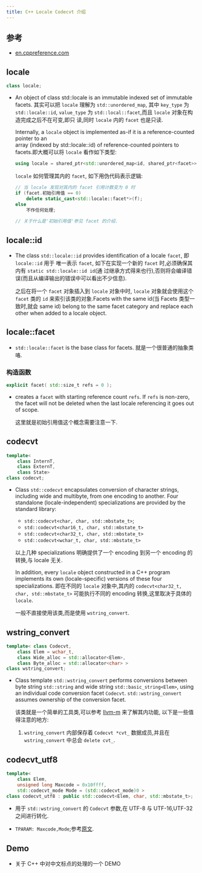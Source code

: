 ```yaml
---
title: C++ Locale Codecvt 介绍
---
```



## 参考 

*   [en.cppreference.com][1]

## locale

```cpp
class locale;
```

*   An object of class std::locale is an immutable indexed set of immutable facets.
    其实可以把 `locale` 理解为 `std::unordered_map`, 其中 `key_type` 为 `std::locale::id`, 
    `value_type` 为 `std::local::facet`,而且 `locale` 对象在构造完成之后不在可变,即只
    读,同时 `locale` 内的 `facet` 也是只读.

    Internally, a `locale` object is implemented as-if it is a reference-counted pointer to an  
    array (indexed by std::locale::id) of reference-counted pointers to facets.即大概可以将
    `locale` 看作如下类型:

    ```cpp
    using locale = shared_ptr<std::unordered_map<id, shared_ptr<facet>>;
    ```

    `locale` 如何管理其内的 `facet`, 如下用伪代码表示逻辑:
    
    ```cpp
    // 当 locale 发现对其内的 facet 引用计数变为 0 时
    if (facet.初始引用值 == 0)
        delete static_cast<std::locale::facet*>(f);
    else
        不作任何处理;
        
    // 关于什么是'初始引用值'参见 facet 的介绍.
    ```

## locale::id

*   The class `std::locale::id` provides identification of a locale `facet`, 即 `locale::id` 用于
    唯一表示 `facet`, 如下在实现一个新的 `facet` 时,必须确保其内有 `static std::locale::id id`(通
    过继承方式得来也行),否则将会编译错误(而且从编译输出的错误中可以看出不少信息).

    之后在将一个 `facet` 对象插入到 `locale` 对象中时, `locale` 对象就会使用这个 `facet` 类的 `id`
    来索引该类的对象.Facets with the same id(当 Facets 类型一致时,就会 same id) belong to the same 
    facet category and replace each other when added to a locale object. 

## locale::facet

*   `std::locale::facet` is the base class for facets. 就是一个很普通的抽象类咯.

### 构造函数

```cpp
explicit facet( std::size_t refs = 0 );
```

*   creates a `facet` with starting reference count `refs`. If `refs` is non-zero, the facet will not be 
    deleted when the last locale referencing it goes out of scope.

    这里就是初始引用值这个概念需要注意一下.
    
## codecvt

```cpp
template< 
    class InternT, 
    class ExternT, 
    class State> 
class codecvt;
```

*   Class `std::codecvt` encapsulates conversion of character strings, including wide and multibyte, 
    from one encoding to another. Four standalone (locale-independent) specializations are provided 
    by the standard library:

    -   `std::codecvt<char, char, std::mbstate_t>`;
    -   `std::codecvt<char16_t, char, std::mbstate_t>`
    -   `std::codecvt<char32_t, char, std::mbstate_t>`
    -   `std::codecvt<wchar_t, char, std::mbstate_t>`
    
    以上几种 specializations 明确提供了一个 encoding 到另一个 encoding 的转换,与 locale 无关.
    
    In addition, every `locale` object constructed in a C++ program implements its own (locale-specific) 
    versions of these four specializations. 即在不同的 `locale` 对象中,其内的 `codecvt<char32_t, char, std::mbstate_t>`
    可能执行不同的 encoding 转换,这里取决于具体的 `locale`.
    
    一般不直接使用该类,而是使用 `wstring_convert`.
    
## wstring_convert

```cpp
template< class Codecvt,
    class Elem = wchar_t,
    class Wide_alloc = std::allocator<Elem>,
    class Byte_alloc = std::allocator<char> >
class wstring_convert;
```

*   Class template `std::wstring_convert` performs conversions between byte string `std::string` and wide string 
    `std::basic_string<Elem>`, using an individual code conversion facet `Codecvt`. `std::wstring_convert` assumes 
    ownership of the conversion facet.

    该类就是一个简单的工具类,可以参考 [llvm-m][0] 来了解其内功能, 以下是一些值得注意的地方:
    
    1.  `wstring_convert` 内部保存着 `Codecvt *cvt_` 数据成员,并且在 `wstring_convert` 中总会 `delete cvt_`.


## codecvt_utf8

```cpp
template< 
    class Elem,
    unsigned long Maxcode = 0x10ffff,
    std::codecvt_mode Mode = (std::codecvt_mode)0 > 
class codecvt_utf8 : public std::codecvt<Elem, char, std::mbstate_t>;
```

*   用于 `std::wstring_convert` 的 `Codecvt` 参数,在 UTF-8 与 UTF-16,UTF-32 之间进行转化.

*   `TPARAM: Maxcode,Mode`;参考[原文][1].

## Demo

*   关于 C++ 中对中文标点的处理的一个 DEMO

<script src="https://gist.github.com/pp-qq/51d6039cbf3db7877c1c642a15de5030.js"></script>

[1]: <http://en.cppreference.com/w/cpp/locale/codecvt_utf8>    
[0]: <https://github.com/llvm-mirror/libcxx>



